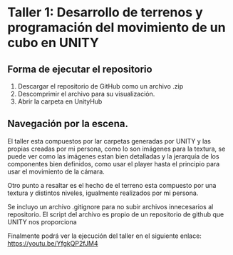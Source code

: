 # Taller 1: Desarrollo de terrenos y programación del movimiento de un cubo en UNITY 
## Forma de ejecutar el repositorio

1) Descargar el repositorio de GitHub como un archivo .zip
2) Descomprimir el archivo para su visualización.
3) Abrir la carpeta en UnityHub

## Navegación por la escena.

El taller esta compuestos por lar carpetas generadas por UNITY y las propias creadas por mi persona, como lo son imágenes para la textura, se puede
ver como las imágenes estan bien detalladas y la jerarquía de los componentes bien definidos, como usar el player hasta el principio para usar el 
movimiento de la cámara.

Otro punto a resaltar es el hecho de el terreno esta compuesto por una textura y distintos niveles, igualmente realizados por mi persona.

Se incluyo un archivo .gitignore para no subir archivos innecesarios al repositorio. El script del archivo es propio de un repositorio de github
que UNITY nos proporciona

 Finalmente podrá ver la ejecución del taller en el siguiente enlace: https://youtu.be/YfgkQP2fJM4